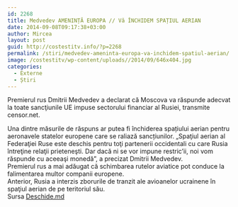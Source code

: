 ```yaml
---
id: 2268
title: Medvedev AMENINȚĂ EUROPA // Vă ÎNCHIDEM SPAȚIUL AERIAN
date: 2014-09-08T09:17:38+03:00
author: Mircea
layout: post
guid: http://costestitv.info/?p=2268
permalink: /stiri/medvedev-ameninta-europa-va-inchidem-spatiul-aerian/
image: /costestitv/wp-content/uploads//2014/09/646x404.jpg
categories:
  - Externe
  - Știri
---
```

Premierul rus Dmitrii Medvedev a declarat că Moscova va răspunde adecvat la toate sancţiunile UE impuse sectorului financiar al Rusiei, transmite censor.net.<!--more-->

Una dintre măsurile de răspuns ar putea fi închiderea spațiului aerian pentru aeronavele statelor europene care se raliază sancțiunilor. &#8222;Spaţiul aerian al Federaţiei Ruse este deschis pentru toţi partenerii occidentali cu care Rusia întreţine relaţii prieteneşti. Dar dacă ni se vor impune restric&#8217;ii, noi vom răspunde cu aceeaşi monedă”, a precizat Dmitrii Medvedev.  
Premierul rus a mai adăugat că schimbarea rutelor aviatice pot conduce la falimentarea multor companii europene.  
Anterior, Rusia a interzis zborurile de tranzit ale avioanelor ucrainene în spaţiul aerian de pe teritoriul său.  
Sursa <a href="http://deschide.md" target="_blank">Deschide.md</a>